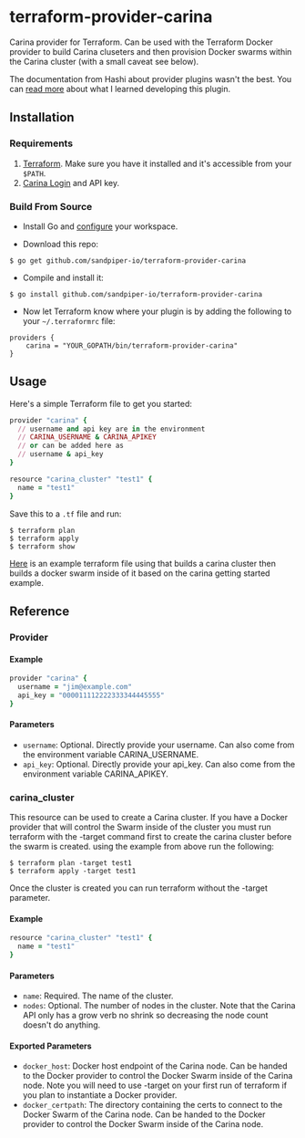 # terraform-provider-carina
Carina provider for Terraform.  Can be used with the Terraform Docker provider to build Carina cluseters and then provision Docker swarms within the Carina cluster (with a small caveat see below).

The documentation from Hashi about provider plugins wasn't the best.  You can [read more](writing_a_provider.md) about what I learned developing this plugin.

## Installation

### Requirements

1. [Terraform](https://www.terraform.io/downloads.html). Make sure you have it installed and it's accessible from your `$PATH`.
2. [Carina Login](https://getcarina.com/) and API key.  

### Build From Source

* Install Go and [configure](https://golang.org/doc/code.html) your workspace.

* Download this repo:

```shell
$ go get github.com/sandpiper-io/terraform-provider-carina
```

* Compile and install it:

```shell
$ go install github.com/sandpiper-io/terraform-provider-carina
```

* Now let Terraform know where your plugin is by adding the following to your `~/.terraformrc` file:

```shell
providers {
    carina = "YOUR_GOPATH/bin/terraform-provider-carina"
}
```

## Usage

Here's a simple Terraform file to get you started:

```ruby
provider "carina" {
  // username and api key are in the environment
  // CARINA_USERNAME & CARINA_APIKEY
  // or can be added here as 
  // username & api_key
}

resource "carina_cluster" "test1" {
  name = "test1"
}
```

Save this to a `.tf` file and run:

```shell
$ terraform plan
$ terraform apply
$ terraform show
```

[Here](example.tf) is an example terraform file using that builds a carina cluster then builds a docker swarm inside of it based on the carina getting started example.

## Reference

### Provider

#### Example

```ruby
provider "carina" {
  username = "jim@example.com"
  api_key = "000011112222333344445555"
}
```

#### Parameters

* `username`: Optional. Directly provide your username.  Can also come from the environment variable CARINA_USERNAME.
* `api_key`: Optional. Directly provide your api_key.  Can also come from the environment variable CARINA_APIKEY.

### carina_cluster

This resource can be used to create a Carina cluster.  If you have a Docker provider that will control the Swarm inside of the cluster you must run terraform with the -target command first to create the carina cluster before the swarm is created.  using the example from above run the following:

```shell
$ terraform plan -target test1
$ terraform apply -target test1
```

Once the cluster is created you can run terraform without the -target parameter.

#### Example

```ruby
resource "carina_cluster" "test1" {
  name = "test1"
}
```

#### Parameters

* `name`: Required. The name of the cluster.
* `nodes`: Optional. The number of nodes in the cluster.  Note that the Carina API only has a grow verb no shrink so decreasing the node count doesn't do anything. 


#### Exported Parameters

* `docker_host`: Docker host endpoint of the Carina node.  Can be handed to the Docker provider to control the Docker Swarm inside of the Carina node.  Note you will need to use -target on your first run of terraform if you plan to instantiate a Docker provider.
* `docker_certpath`: The directory containing the certs to connect to the Docker Swarm of the Carina node.  Can be handed to the Docker provider to control the Docker Swarm inside of the Carina node.


